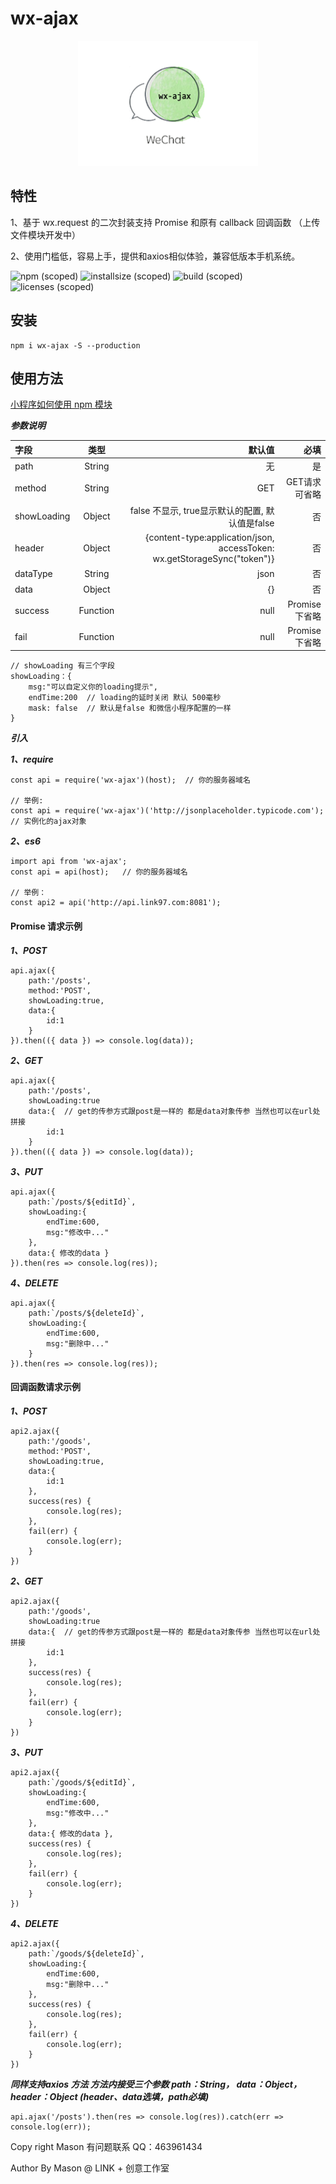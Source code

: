 # wx-ajax

<!-- logo -->
<div align=center>
    <img height="200" src="https://raw.githubusercontent.com/displayLi/wx-ajax/master/logo.png"/>
</div>

## 特性

1、基于 wx.request 的二次封装支持 Promise 和原有 callback 回调函数 （上传文件模块开发中）

2、使用门槛低，容易上手，提供和axios相似体验，兼容低版本手机系统。

![npm (scoped)](https://img.shields.io/badge/npm-v5.6.0-brightgreen.svg) 
![installsize (scoped)](https://img.shields.io/badge/install%20size-74.2kb-yellow.svg) 
![build (scoped)](https://img.shields.io/badge/build-passing-yellowgreen.svg) 
![licenses (scoped)](https://img.shields.io/badge/licenses-MIT-blue.svg) 

## 安装

```
npm i wx-ajax -S --production
```

## 使用方法

<a href="https://developers.weixin.qq.com/miniprogram/dev/devtools/npm.html?search-key=npm">小程序如何使用 npm 模块</a>

***参数说明***


|字段|类型|默认值|必填|
|:---|:---:|---:|---:|
|path|String|无|是|
|method|String|GET|GET请求可省略|
|showLoading|Object|false 不显示, true显示默认的配置, 默认值是false|否|
|header|Object|{content-type:application/json, accessToken: wx.getStorageSync("token")}|否|
|dataType|String|json|否|
|data|Object|{}|否|
|success|Function|null|Promise下省略|
|fail|Function|null|Promise下省略|


```
// showLoading 有三个字段
showLoading：{
    msg:"可以自定义你的loading提示",
    endTime:200  // loading的延时关闭 默认 500毫秒
    mask: false  // 默认是false 和微信小程序配置的一样
}

```


***引入***

***1、require***
```
const api = require('wx-ajax')(host);  // 你的服务器域名

// 举例:
const api = require('wx-ajax')('http://jsonplaceholder.typicode.com');  // 实例化的ajax对象

```

***2、es6***

```
import api from 'wx-ajax';
const api = api(host);   // 你的服务器域名

// 举例：
const api2 = api('http://api.link97.com:8081');
```
#### Promise 请求示例
***1、POST***

```
api.ajax({
    path:'/posts',
    method:'POST',
    showLoading:true,
    data:{
        id:1
    }
}).then(({ data }) => console.log(data));
```

***2、GET***

```
api.ajax({
    path:'/posts',
    showLoading:true
    data:{  // get的传参方式跟post是一样的 都是data对象传参 当然也可以在url处拼接
        id:1
    }
}).then(({ data }) => console.log(data));
```

***3、PUT***

```
api.ajax({
    path:`/posts/${editId}`,
    showLoading:{
        endTime:600,
        msg:"修改中..."
    },
    data:{ 修改的data }
}).then(res => console.log(res));
```


***4、DELETE***

```
api.ajax({
    path:`/posts/${deleteId}`,
    showLoading:{
        endTime:600,
        msg:"删除中..."
    }
}).then(res => console.log(res));
```

#### 回调函数请求示例

***1、POST***

```
api2.ajax({
    path:'/goods',
    method:'POST',
    showLoading:true,
    data:{
        id:1
    },
    success(res) {
        console.log(res);
    },
    fail(err) {
        console.log(err);
    }
})
```

***2、GET***

```
api2.ajax({
    path:'/goods',
    showLoading:true
    data:{  // get的传参方式跟post是一样的 都是data对象传参 当然也可以在url处拼接
        id:1
    },
    success(res) {
        console.log(res);
    },
    fail(err) {
        console.log(err);
    }
})
```

***3、PUT***

```
api2.ajax({
    path:`/goods/${editId}`,
    showLoading:{
        endTime:600,
        msg:"修改中..."
    },
    data:{ 修改的data },
    success(res) {
        console.log(res);
    },
    fail(err) {
        console.log(err);
    }
})
```


***4、DELETE***

```
api2.ajax({
    path:`/goods/${deleteId}`,
    showLoading:{
        endTime:600,
        msg:"删除中..."
    },
    success(res) {
        console.log(res);
    },
    fail(err) {
        console.log(err);
    }
})

```
***同样支持axios 方法 方法内接受三个参数 path：String， data：Object，header：Object (header、data选填，path必填)***
```
api.ajax('/posts').then(res => console.log(res)).catch(err => console.log(err));

```

Copy right Mason 有问题联系 QQ：463961434

Author By Mason @ LINK + 创意工作室